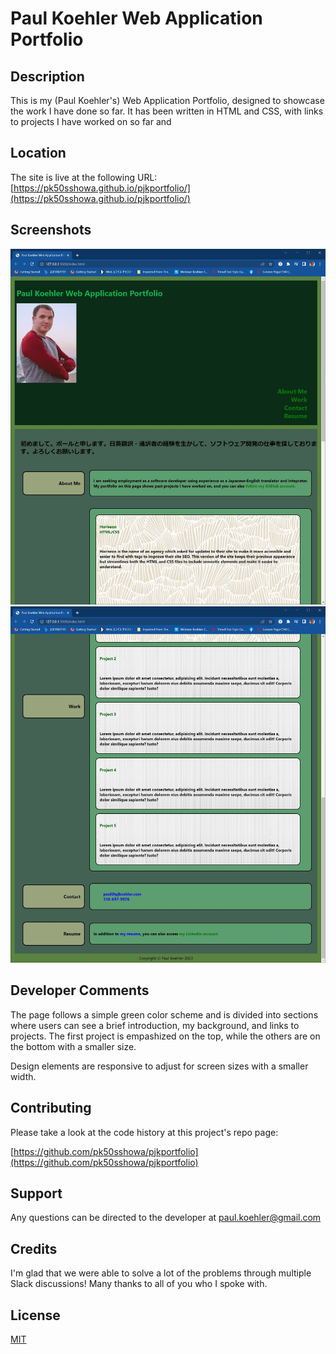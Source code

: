 # Paul Koehler Web Application Portfolio

## Description

This is my (Paul Koehler's) Web Application Portfolio, designed to showcase the work I have done so far. It has been written in HTML and CSS, with links to projects I have worked on so far and 

## Location

The site is live at the following URL:
[https://pk50sshowa.github.io/pjkportfolio/](https://pk50sshowa.github.io/pjkportfolio/)

## Screenshots

![Screenshot 1](/assets/screenshot1.JPG)
![Screenshot 2](/assets/screenshot2.JPG)

## Developer Comments

The page follows a simple green color scheme and is divided into sections where users can see a brief introduction, my background, and links to projects. The first project is empashized on the top, while the others are on the bottom with a smaller size.

Design elements are responsive to adjust for screen sizes with a smaller width.

## Contributing

Please take a look at the code history at this project's repo page:

[https://github.com/pk50sshowa/pjkportfolio](https://github.com/pk50sshowa/pjkportfolio)

## Support

Any questions can be directed to the developer at paul.koehler@gmail.com

## Credits

I'm glad that we were able to solve a lot of the problems through multiple Slack discussions! Many thanks to all of you who I spoke with.

## License

[MIT](https://choosealicense.com/licenses/mit/)